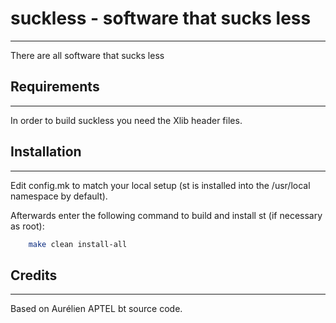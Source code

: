 # suckless - software that sucks less
--------------------
There are all software that sucks less


## Requirements
------------
In order to build suckless you need the Xlib header files.


## Installation
------------
Edit config.mk to match your local setup (st is installed into the /usr/local namespace by default).

Afterwards enter the following command to build and install st (if necessary as root):
```bash
    make clean install-all
```


## Credits
-------
Based on Aurélien APTEL <aurelien dot aptel at gmail dot com> bt source code.

